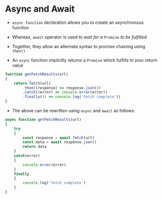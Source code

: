 # Async and Await

- `async function` declaration allows you to create an asynchronous function

- Whereas, `await` operator is used to *wait for a `Promise` to be fulfilled*

- Together, they allow an alternate syntax to promise chaining using `then()`

- An `async` function implicitly returns a `Promise` which fulfills to your
return value

```js
function getFetchResults(url)
{
    return fetch(url)
        .then((response) => response.json())
        .catch((error) => console.error(error))
        .finally(() => console.log('Fetch complete'))
}
```

- The above can be rewritten using `async` and `await` as follows:

```js
async function getFetchResults(url)
{
    try
    {
        const response = await fetch(url)
        const data = await response.json()
        return data
    }
    catch(error)
    {
        console.error(error)
    }
    finally
    {
        console.log('fetch complete')
    }
}
```
